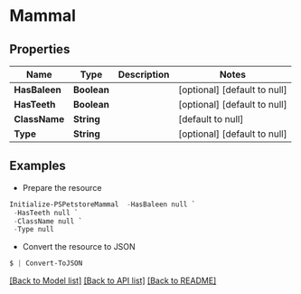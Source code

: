 # Mammal
## Properties

Name | Type | Description | Notes
------------ | ------------- | ------------- | -------------
**HasBaleen** | **Boolean** |  | [optional] [default to null]
**HasTeeth** | **Boolean** |  | [optional] [default to null]
**ClassName** | **String** |  | [default to null]
**Type** | **String** |  | [optional] [default to null]

## Examples

- Prepare the resource
```powershell
Initialize-PSPetstoreMammal  -HasBaleen null `
 -HasTeeth null `
 -ClassName null `
 -Type null
```

- Convert the resource to JSON
```powershell
$ | Convert-ToJSON
```

[[Back to Model list]](../README.md#documentation-for-models) [[Back to API list]](../README.md#documentation-for-api-endpoints) [[Back to README]](../README.md)


